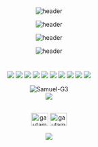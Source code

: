 <div align="center">

 
 
#
![header](https://capsule-render.vercel.app/api?type=rect&color=_hexcode&height=90&fontColor=9ce941&text=Hi%20there!%20👋%20I'm%20Samuel&fontSize=40)
 
![header](https://capsule-render.vercel.app/api?type=rect&color=_hexcode&height=60&fontColor=9ce941&text=%20I’m%20passionate%20about%20learning%20new%20things.%20&fontSize=25)

![header](https://capsule-render.vercel.app/api?type=rect&color=_hexcode&height=60&fontColor=9ce941&text=%20I%20love%20Software%20and%20Personal%20development.%20&fontSize=25)

![header](https://capsule-render.vercel.app/api?type=rect&color=_hexcode&height=60&fontColor=9ce941&text=%20I’m%20currently%20working%20as%20junior%20developer%20&fontSize=25)
#


![](https://img.shields.io/badge/Code-css3-informational?style=plastic&logo=css3&logoColor=yellow&color=green)
![](https://img.shields.io/badge/Code-html5-informational?style=plastic&logo=html5&logoColor=yellow&color=green)
![](https://img.shields.io/badge/Code-JavaScript-informational?style=plastic&logo=javascript&logoColor=yellow&color=green)
![](https://img.shields.io/badge/Code-node.js-informational?style=plastic&logo=node.js&logoColor=yellow&color=green)
![](https://img.shields.io/badge/Code-React-informational?style=plastic&logo=react&logoColor=yellow&color=green)
![](https://img.shields.io/badge/Code-Angular-informational?style=plastic&logo=angular&logoColor=yellow&color=green)
![](https://img.shields.io/badge/Tools-SQL_Server-informational?style=plastic&logo=mysql&logoColor=white&color=green)
![](https://img.shields.io/badge/Tools-mongodb-informational?style=plastic&logo=mongodb&logoColor=yellow&color=green)
![](https://img.shields.io/badge/Editor-VS_Code-informational?style=plastic&logo=visual-studio-code&logoColor=yellow&color=green)
![](https://img.shields.io/badge/Code-git-informational?style=plastic&logo=git&logoColor=yellow&color=green)
 
 
 <p align="center"> <img src="https://github-readme-stats.vercel.app/api?username=Samuel-G3&show_icons=true&theme=merko&hide=prs,issues,contribs" alt="Samuel-G3" />

   <br>
  <img src="https://i.ibb.co/SVNdKxt/white-rabbit-matrix.gif">
<br>
  <br>
 
<a href="https://twitter.com/SG_359" target="blank"><img align="center" src="https://raw.githubusercontent.com/rahuldkjain/github-profile-readme-generator/master/src/images/icons/Social/twitter.svg" alt="gautamkrishnar" height="30" width="40" /></a>
<a href="https://linkedin.com/in/samuel-garcía-716747224/" target="blank"><img align="center" src="https://raw.githubusercontent.com/rahuldkjain/github-profile-readme-generator/master/src/images/icons/Social/linked-in-alt.svg" alt="gautamkrishnar" height="30" width="40" /></a>
<br>
<br>
 ![](https://komarev.com/ghpvc/?username=Samuel-G3&color=green) 
</div>


 
